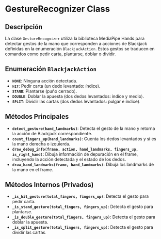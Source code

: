 # GestureRecognizer Class

## Descripción
La clase `GestureRecognizer` utiliza la biblioteca MediaPipe Hands para detectar gestos de la mano que corresponden a acciones de Blackjack definidas en la enumeración `BlackjackAction`. Estos gestos se traducen en comandos como pedir carta, plantarse, doblar o dividir.

## Enumeración `BlackjackAction`
- **`NONE`**: Ninguna acción detectada.
- **`HIT`**: Pedir carta (un dedo levantado: índice).
- **`STAND`**: Plantarse (puño cerrado).
- **`DOUBLE`**: Doblar la apuesta (dos dedos levantados: índice y medio).
- **`SPLIT`**: Dividir las cartas (dos dedos levantados: pulgar e índice).

## Métodos Principales
- **`detect_gesture(hand_landmarks)`**: Detecta el gesto de la mano y retorna la acción de Blackjack correspondiente.
- **`count_fingers_up(hand_landmarks)`**: Cuenta los dedos levantados y si es la mano derecha o izquierda.
- **`draw_debug_info(frame, action, hand_landmarks, fingers_up, is_right_hand)`**: Dibuja información de depuración en el frame, incluyendo la acción detectada y el estado de los dedos.
- **`draw_hand_landmarks(frame, hand_landmarks)`**: Dibuja los landmarks de la mano en el frame.

## Métodos Internos (Privados)
- **`_is_hit_gesture(total_fingers, fingers_up)`**: Detecta el gesto para pedir carta.
- **`_is_stand_gesture(total_fingers, fingers_up)`**: Detecta el gesto para plantarse.
- **`_is_double_gesture(total_fingers, fingers_up)`**: Detecta el gesto para doblar la apuesta.
- **`_is_split_gesture(total_fingers, fingers_up)`**: Detecta el gesto para dividir las cartas. 

